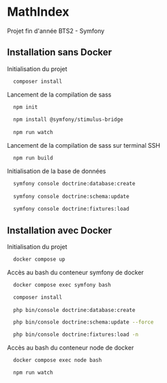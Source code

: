 # MathIndex

Projet fin d'année BTS2 - Symfony 

## Installation sans Docker

Initialisation du projet

```bash
  composer install
```

Lancement de la compilation de sass

```bash
  npm init
  
  npm install @symfony/stimulus-bridge
  
  npm run watch
```

Lancement de la compilation de sass sur terminal SSH

```bash
  npm run build
```

Initialisation de la base de données

```bash
  symfony console doctrine:database:create
  
  symfony console doctrine:schema:update
  
  symfony console doctrine:fixtures:load
```



## Installation avec Docker

Initialisation du projet

```bash
  docker compose up
```

Accès au bash du conteneur symfony de docker

```bash
  docker compose exec symfony bash
```
```bash
  composer install
  
  php bin/console doctrine:database:create

  php bin/console doctrine:schema:update --force

  php bin/console doctrine:fixtures:load -n
```
Accès au bash du conteneur node de docker

```bash
  docker compose exec node bash
  ```
```bash
  npm run watch
```
